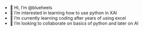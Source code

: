 - 👋 Hi, I’m @blueheels
- 👀 I’m interested in learning how to use python in XAI
- 🌱 I’m currently learning coding after years of using excel
- 💞️ I’m looking to collaborate on basics of python and later on AI

<!---
blueheels/blueheels is a ✨ special ✨ repository because its `README.md` (this file) appears on your GitHub profile.
You can click the Preview link to take a look at your changes.
--->
